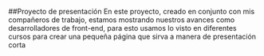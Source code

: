 ##Proyecto de presentación
En este proyecto, creado en conjunto con mis compañeros de trabajo, estamos mostrando nuestros avances como desarrolladores de front-end, para esto usamos lo visto en diferentes cursos para crear una pequeña página que sirva a manera de presentación corta